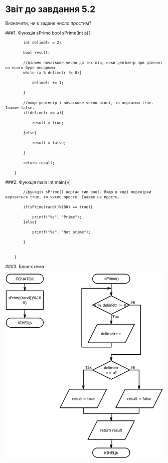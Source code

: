 # Звіт до завдання 5.2

Визначити, чи є задане число простим?

###1. Функція sPrime
		bool sPrime(int a){
		
			int delimetr = 2;
		
			bool result;
	
			//ділимо початкове число до тих пір, поки деліметр при діленні на нього буде непарним
			while (a % delimetr != 0){
	
				delimetr += 1;
		
			}
	
			//якщо деліметр і початкове число рівні, то вертаємо true. Інакше false.
			if(delimetr == a){
	
				result = true;
		
			}else{
	
				result = false;
	
			}
	
			return result;
		
		}


###2. Функція main
		int main(){

			//функція sPrime() вертає тип bool. Якщо в ході перевірки вертається true, то число просте. Інакше не просте.

			if(sPrime(rand()%100) == true){
		
				printf("%s", "Prime");
			}else{
		
				printf("%s", "Not prime");
		
			}
	
	
		}
###3. Блок-схема

![](block-schemes/lab05/secondEx.png)

